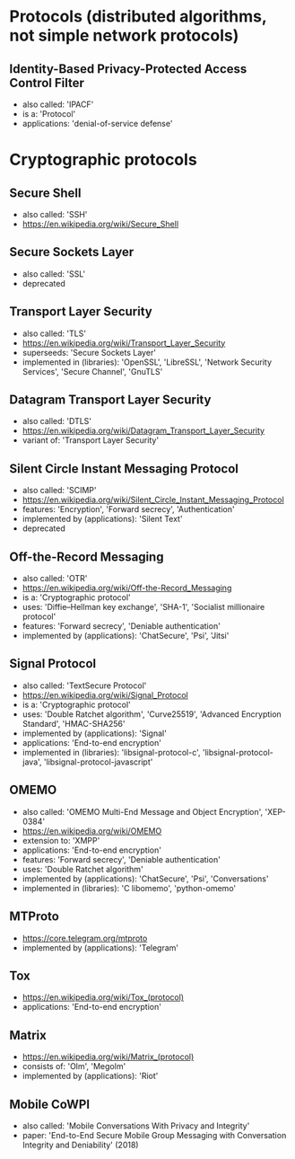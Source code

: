 # Protocols (distributed algorithms, not simple network protocols)

## Identity-Based Privacy-Protected Access Control Filter
- also called: 'IPACF'
- is a: 'Protocol'
- applications: 'denial-of-service defense'

# Cryptographic protocols

## Secure Shell
- also called: 'SSH'
- https://en.wikipedia.org/wiki/Secure_Shell

## Secure Sockets Layer
- also called: 'SSL'
- deprecated

## Transport Layer Security
- also called: 'TLS'
- https://en.wikipedia.org/wiki/Transport_Layer_Security
- superseeds: 'Secure Sockets Layer'
- implemented in (libraries): 'OpenSSL', 'LibreSSL', 'Network Security Services', 'Secure Channel', 'GnuTLS'

## Datagram Transport Layer Security
- also called: 'DTLS'
- https://en.wikipedia.org/wiki/Datagram_Transport_Layer_Security
- variant of: 'Transport Layer Security'

## Silent Circle Instant Messaging Protocol
- also called: 'SCIMP'
- https://en.wikipedia.org/wiki/Silent_Circle_Instant_Messaging_Protocol
- features: 'Encryption', 'Forward secrecy', 'Authentication'
- implemented by (applications): 'Silent Text'
- deprecated

## Off-the-Record Messaging
- also called: 'OTR'
- https://en.wikipedia.org/wiki/Off-the-Record_Messaging
- is a: 'Cryptographic protocol'
- uses: 'Diffie–Hellman key exchange', 'SHA-1', 'Socialist millionaire protocol'
- features: 'Forward secrecy', 'Deniable authentication'
- implemented by (applications): 'ChatSecure', 'Psi', 'Jitsi'

## Signal Protocol
- also called: 'TextSecure Protocol'
- https://en.wikipedia.org/wiki/Signal_Protocol
- is a: 'Cryptographic protocol'
- uses: 'Double Ratchet algorithm', 'Curve25519', 'Advanced Encryption Standard', 'HMAC-SHA256'
- implemented by (applications): 'Signal'
- applications: 'End-to-end encryption'
- implemented in (libraries): 'libsignal-protocol-c', 'libsignal-protocol-java', 'libsignal-protocol-javascript'

## OMEMO
- also called: 'OMEMO Multi-End Message and Object Encryption', 'XEP-0384'
- https://en.wikipedia.org/wiki/OMEMO
- extension to: 'XMPP'
- applications: 'End-to-end encryption'
- features: 'Forward secrecy', 'Deniable authentication'
- uses: 'Double Ratchet algorithm'
- implemented by (applications): 'ChatSecure', 'Psi', 'Conversations'
- implemented in (libraries): 'C libomemo', 'python-omemo'

## MTProto
- https://core.telegram.org/mtproto
- implemented by (applications): 'Telegram'

## Tox
- https://en.wikipedia.org/wiki/Tox_(protocol)
- applications: 'End-to-end encryption'

## Matrix
- https://en.wikipedia.org/wiki/Matrix_(protocol)
- consists of: 'Olm', 'Megolm'
- implemented by (applications): 'Riot'

## Mobile CoWPI
- also called: 'Mobile Conversations With Privacy and Integrity'
- paper: 'End-to-End Secure Mobile Group Messaging with Conversation Integrity and Deniability' (2018)
